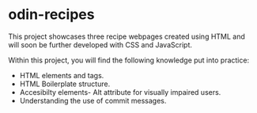 # odin-recipes

This project showcases three recipe webpages created using HTML and will soon be further developed with CSS and JavaScript.

 Within this project, you will find the following knowledge put into practice:

- HTML elements and tags.
- HTML Boilerplate structure.
- Accesibilty elements- Alt attribute for visually impaired users. 
- Understanding the use of commit messages.
